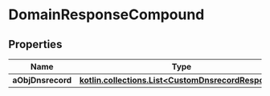 
# DomainResponseCompound

## Properties
| Name | Type | Description | Notes |
| ------------ | ------------- | ------------- | ------------- |
| **aObjDnsrecord** | [**kotlin.collections.List&lt;CustomDnsrecordResponse&gt;**](kotlin.Any.md) |  |  |



